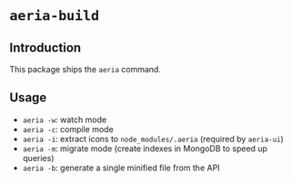 # `aeria-build`

## Introduction

This package ships the `aeria` command.

## Usage

- `aeria -w`: watch mode
- `aeria -c`: compile mode
- `aeria -i`: extract icons to `node_modules/.aeria` (required by `aeria-ui`)
- `aeria -m`: migrate mode (create indexes in MongoDB to speed up queries)
- `aeria -b`: generate a single minified file from the API

